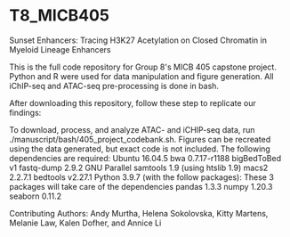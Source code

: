 # T8_MICB405

Sunset Enhancers: Tracing H3K27 Acetylation on Closed Chromatin in Myeloid Lineage Enhancers

This is the full code repository for Group 8's MICB 405 capstone project. Python and R were used for data manipulation and figure generation. All iChIP-seq and ATAC-seq pre-processing is done in bash. 

After downloading this repository, follow these step to replicate our findings:

To download, process, and analyze ATAC- and iCHIP-seq data, run ./manuscript/bash/405_project_codebank.sh. Figures can be recreated using the data generated, but exact code is not included. The following dependencies are required:
Ubuntu 16.04.5
bwa 0.7.17-r1188
bigBedToBed v1
fastq-dump 2.9.2
GNU Parallel
samtools 1.9 (using htslib 1.9)
macs2 2.2.7.1
bedtools v2.27.1
Python 3.9.7 (with the follow packages): These 3 packages will take care of the dependencies
  pandas 1.3.3
  numpy 1.20.3
  seaborn 0.11.2

Contributing Authors: Andy Murtha, Helena Sokolovska, Kitty Martens, Melanie Law, Kalen Dofher, and Annice Li
